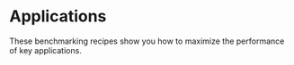 # Applications

These benchmarking recipes show you how to maximize the performance of key applications.
